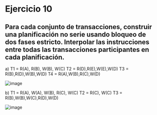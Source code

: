 # Ejercicio 10
Para cada conjunto de transacciones, construir una planificación no serie usando bloqueo de dos fases
estricto. Interpolar las instrucciones entre todas las transacciones participantes en cada planificación.
---

a) T1 = R(A), R(B), W(B), W(C)
T2 = R(D),R(E),W(E),W(D)
T3 = R(B),R(D),W(B),W(D)
T4 = R(A),W(B),R(C),W(D)

![image](https://github.com/user-attachments/assets/825a5287-6e60-4ad9-922e-cd55ee35bd43)


b) T1 = R(A), W(A), W(B), R(C), W(C)
T2 = R(C), W(C)
T3 = R(B),W(B),W(C),R(D),W(D)

![image](https://github.com/user-attachments/assets/1c873398-8321-4a61-a5e7-be11298c5621)
